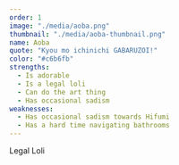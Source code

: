 ```yaml
---
order: 1
image: "./media/aoba.png"
thumbnail: "./media/aoba-thumbnail.png"
name: Aoba
quote: "Kyou mo ichinichi GABARUZOI!"
color: "#c6b6fb"
strengths:
  - Is adorable
  - Is a legal loli
  - Can do the art thing
  - Has occasional sadism
weaknesses:
  - Has occasional sadism towards Hifumi
  - Has a hard time navigating bathrooms
---
```


Legal Loli
